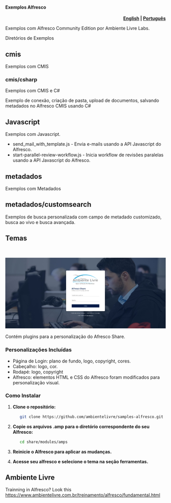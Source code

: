 #### Exemplos Alfresco

<p align="right">
  <b>
    <a href="/docs/README.en.md">English</a> |
    <a href="/README.md">Português</a>
  </b>
</p>

Exemplos com Alfresco Community Edition por Ambiente Livre Labs.

Diretórios de Exemplos

## cmis

Exemplos com CMIS

### cmis/csharp

Exemplos com CMIS e C#

Exemplo de conexão, criação de pasta, upload de documentos, salvando metadados no Alfresco CMIS usando C#

## Javascript

Exemplos com Javascript.

- send_mail_with_template.js - Envia e-mails usando a API Javascript do Alfresco.
- start-parallel-review-workflow.js - Inicia workflow de revisões paralelas usando a API Javascript do Alfresco.

## metadados

Exemplos com Metadados

## metadados/customsearch

Exemplos de busca personalizada com campo de metadado customizado, busca ao vivo e busca avançada.

## Temas

<br>
<p align="center">
   <img src="/docs/img/loginPage.png" alt="login_page" width="650">
</p>

Contém plugins para a personalização do Afresco Share.

### Personalizações Incluídas

- Página de Login: plano de fundo, logo, copyright, cores.
- Cabeçalho: logo, cor.
- Rodapé: logo, copyright
- Alfresco: elementos HTML e CSS do Alfresco foram modificados para personalização visual.

### Como Instalar

1. **Clone o repositório:**

   ```bash
      git clone https://github.com/ambientelivre/samples-alfresco.git
   ```

2. **Copie os arquivos .amp para o diretório correspondente do seu Alfresco:**

   ```bash
      cd share/modules/amps
   ```

3. **Reinicie o Alfresco para aplicar as mudanças.**

4. **Acesse seu alfresco e selecione o tema na seção ferramentas.**

## Ambiente Livre

Trainning in Alfresco? Look this <https://www.ambientelivre.com.br/treinamento/alfresco/fundamental.html>
